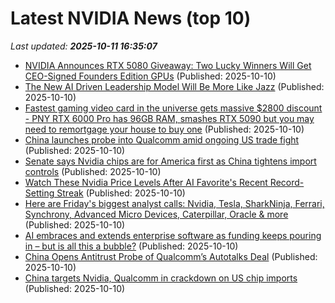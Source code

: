 # Latest NVIDIA News (top 10)
_Last updated: **2025-10-11 16:35:07**_

- [NVIDIA Announces RTX 5080 Giveaway: Two Lucky Winners Will Get CEO-Signed Founders Edition GPUs](https://wccftech.com/nvidia-announces-jensen-signed-rtx-5080-giveaway/) (Published: 2025-10-10)
- [The New AI Driven Leadership Model Will Be More Like Jazz](https://www.forbes.com/sites/robertreiss/2025/10/10/the-new-ai-driven-leadership-model-will-be-more-like-jazz/) (Published: 2025-10-10)
- [Fastest gaming video card in the universe gets massive $2800 discount - PNY RTX 6000 Pro has 96GB RAM, smashes RTX 5090 but you may need to remortgage your house to buy one](https://www.techradar.com/pro/fastest-gaming-video-card-in-the-universe-gets-massive-usd2800-discount-pny-rtx-6000-pro-has-96gb-ram-smashes-rtx-5090-but-you-may-need-to-remortgage-your-house-to-buy-one) (Published: 2025-10-10)
- [China launches probe into Qualcomm amid ongoing US trade fight](https://finance.yahoo.com/news/china-launches-probe-into-qualcomm-amid-ongoing-us-trade-fight-162815501.html) (Published: 2025-10-10)
- [Senate says Nvidia chips are for America first as China tightens import controls](https://www.theregister.com/2025/10/10/nvidia_chips_us_china/) (Published: 2025-10-10)
- [Watch These Nvidia Price Levels After AI Favorite's Recent Record-Setting Streak](https://biztoc.com/x/66b2939ab70bd2e8) (Published: 2025-10-10)
- [Here are Friday's biggest analyst calls: Nvidia, Tesla, SharkNinja, Ferrari, Synchrony, Advanced Micro Devices, Caterpillar, Oracle & more](https://biztoc.com/x/eb7a0ca457ac8f58) (Published: 2025-10-10)
- [AI embraces and extends enterprise software as funding keeps pouring in – but is all this a bubble?](https://siliconangle.com/2025/10/10/ai-embraces-extends-enterprise-software-funding-keeps-pouring-bubble/) (Published: 2025-10-10)
- [China Opens Antitrust Probe of Qualcomm’s Autotalks Deal](https://www.livemint.com/companies/company-results/china-opens-antitrust-probe-of-qualcomm-s-autotalks-deal-11760112290331.html) (Published: 2025-10-10)
- [China targets Nvidia, Qualcomm in crackdown on US chip imports](https://nypost.com/2025/10/10/business/china-targets-nvidia-qualcomm-in-crackdown-on-us-chip-imports/) (Published: 2025-10-10)
